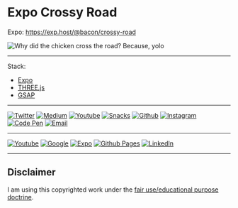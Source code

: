 Expo Crossy Road
========

Expo: https://exp.host/@bacon/crossy-road

![Why did the chicken cross the road? Because, yolo](https://media.giphy.com/media/UAxmnxRLkmHEQ/200w_d.gif?raw=true "Preview Gif 😀 ...I love you")

----

Stack:

- [Expo](http://expo.io)
- [THREE.js](https://threejs.org/)
- [GSAP](https://greensock.com/)

----

 [![Twitter](https://img.shields.io/badge/twitter-@baconbrix-55acee.svg?maxAge=2592000)](http://twitter.com/baconbrix)
 [![Medium](https://img.shields.io/badge/Medium-@BaconBrix-1C9963.svg?maxAge=2592000)](https://medium.com/@Baconbrix)
 [![Youtube](https://img.shields.io/badge/Youtube-Expo-bb0000.svg?maxAge=2592000)](https://www.youtube.com/channel/UCx_YiR733cfqVPRsQ1n8Fag)
 [![Snacks](https://img.shields.io/badge/Snacks-@Bacon-000000.svg?maxAge=2592000)](https://expo.io/snacks/@bacon)
 [![Github](https://img.shields.io/badge/Github-EvanBacon-4078c0.svg?maxAge=2592000)](https://github.com/EvanBacon)
 [![Instagram](https://img.shields.io/badge/Instagram-@baconbrix-d62976.svg?maxAge=2592000)](https://www.instagram.com/baconbrix/)
 [![Code Pen](https://img.shields.io/badge/CodePen-EvanBacon-000000.svg?maxAge=2592000)](http://codepen.io/EvanBacon/)
 [![Email](https://img.shields.io/badge/Email-Me-4630EB.svg?maxAge=2592000)](mailto:bacon@expo.io)

---
 [![Youtube](https://img.shields.io/badge/Youtube-BaconBrix-bb0000.svg?maxAge=2592000)](https://www.youtube.com/Baconbrix)
 [![Google](https://img.shields.io/badge/Google+-BaconBrix-dd4b39.svg?maxAge=2592000)](http://google.com/+Baconbrix)
 [![Expo](https://img.shields.io/badge/Expo-@Bacon-4630EB.svg?maxAge=2592000)](https://expo.io/@bacon)
 [![Github Pages](https://img.shields.io/badge/Portfolio-EvanBacon-4078c0.svg?maxAge=2592000)](http://EvanBacon.github.io)
 [![LinkedIn](https://img.shields.io/badge/LinkedIn-EvanBacon-007bb5.svg?maxAge=2592000)](https://www.linkedin.com/in/evan-bacon-10605b58)

----

## Disclaimer

I am using this copyrighted work under the [fair use/educational purpose doctrine](http://fairuse.stanford.edu/overview/academic-and-educational-permissions/non-coursepack/).
